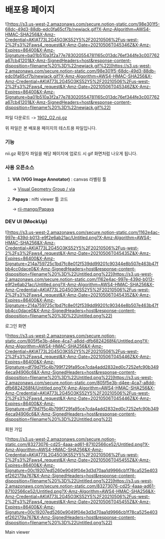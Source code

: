 # 배포용 페이지

![https://s3.us-west-2.amazonaws.com/secure.notion-static.com/98e301f5-68dc-49d3-88db-edc0fa65cf7b/newjack.gif?X-Amz-Algorithm=AWS4-HMAC-SHA256&X-Amz-Credential=AKIAT73L2G45O3KS52Y5%2F20210506%2Fus-west-2%2Fs3%2Faws4_request&X-Amz-Date=20210506T045346Z&X-Amz-Expires=86400&X-Amz-Signature=ba01b510a3f2a77e783020554781165c013dc76ef344fe3c007762a67cb41201&X-Amz-SignedHeaders=host&response-content-disposition=filename%20%3D%22newjack.gif%22](https://s3.us-west-2.amazonaws.com/secure.notion-static.com/98e301f5-68dc-49d3-88db-edc0fa65cf7b/newjack.gif?X-Amz-Algorithm=AWS4-HMAC-SHA256&X-Amz-Credential=AKIAT73L2G45O3KS52Y5%2F20210506%2Fus-west-2%2Fs3%2Faws4_request&X-Amz-Date=20210506T045346Z&X-Amz-Expires=86400&X-Amz-Signature=ba01b510a3f2a77e783020554781165c013dc76ef344fe3c007762a67cb41201&X-Amz-SignedHeaders=host&response-content-disposition=filename%20%3D%22newjack.gif%22)

파일 다운로드 -> [1902_O2.nii.gz](https://s3-us-west-2.amazonaws.com/secure.notion-static.com/4171af7f-98f0-4fe7-a30f-e6dcb2dcfb77/1902_O2.nii.gz)

위 파일은 본 배포용 페이지의 테스트용 파일입니다.

### 기능

nii.gz 확장자 파일을 해당 페이지에 업로드 시 gif 화면처럼 나오게 됩니다.

### 사용 오픈소스

1. **VIA (VGG Image Annotator)** : canvas 라벨링 툴

    -> [Visual Geometry Group / via](https://gitlab.com/vgg/via)

2. **Papaya** : nifti viewer 툴 코드

    -> [rii-mango/Papaya](https://github.com/rii-mango/Papaya)

### DEV UI (MockUp)

![https://s3.us-west-2.amazonaws.com/secure.notion-static.com/1162e4ac-997e-439d-b013-e9f2e6ab21ac/Untitled.png?X-Amz-Algorithm=AWS4-HMAC-SHA256&X-Amz-Credential=AKIAT73L2G45O3KS52Y5%2F20210506%2Fus-west-2%2Fs3%2Faws4_request&X-Amz-Date=20210506T045435Z&X-Amz-Expires=86400&X-Amz-Signature=214a759725c1bd7fc8e012f539dd99201c90344e8b507e463b47fbb4cc0dace0&X-Amz-SignedHeaders=host&response-content-disposition=filename%20%3D%22Untitled.png%22](https://s3.us-west-2.amazonaws.com/secure.notion-static.com/1162e4ac-997e-439d-b013-e9f2e6ab21ac/Untitled.png?X-Amz-Algorithm=AWS4-HMAC-SHA256&X-Amz-Credential=AKIAT73L2G45O3KS52Y5%2F20210506%2Fus-west-2%2Fs3%2Faws4_request&X-Amz-Date=20210506T045435Z&X-Amz-Expires=86400&X-Amz-Signature=214a759725c1bd7fc8e012f539dd99201c90344e8b507e463b47fbb4cc0dace0&X-Amz-SignedHeaders=host&response-content-disposition=filename%20%3D%22Untitled.png%22)

로그인 화면

![https://s3.us-west-2.amazonaws.com/secure.notion-static.com/805f5e3b-d4ee-4ca7-a8dd-dfb6824268f4/Untitled.png?X-Amz-Algorithm=AWS4-HMAC-SHA256&X-Amz-Credential=AKIAT73L2G45O3KS52Y5%2F20210506%2Fus-west-2%2Fs3%2Faws4_request&X-Amz-Date=20210506T045446Z&X-Amz-Expires=86400&X-Amz-Signature=df79d7f5c4b799f729fa95ce7cda4add2832ed0c7252efc90b3494eca94906c6&X-Amz-SignedHeaders=host&response-content-disposition=filename%20%3D%22Untitled.png%22](https://s3.us-west-2.amazonaws.com/secure.notion-static.com/805f5e3b-d4ee-4ca7-a8dd-dfb6824268f4/Untitled.png?X-Amz-Algorithm=AWS4-HMAC-SHA256&X-Amz-Credential=AKIAT73L2G45O3KS52Y5%2F20210506%2Fus-west-2%2Fs3%2Faws4_request&X-Amz-Date=20210506T045446Z&X-Amz-Expires=86400&X-Amz-Signature=df79d7f5c4b799f729fa95ce7cda4add2832ed0c7252efc90b3494eca94906c6&X-Amz-SignedHeaders=host&response-content-disposition=filename%20%3D%22Untitled.png%22)

회원 가입

![https://s3.us-west-2.amazonaws.com/secure.notion-static.com/83273076-cd25-4aaa-ad61-87102566ce52/Untitled.png?X-Amz-Algorithm=AWS4-HMAC-SHA256&X-Amz-Credential=AKIAT73L2G45O3KS52Y5%2F20210506%2Fus-west-2%2Fs3%2Faws4_request&X-Amz-Date=20210506T045455Z&X-Amz-Expires=86400&X-Amz-Signature=00c19207ed5260e9049f04e3d3d70aa1d9966cb1f78ca525e403ef262179a767&X-Amz-SignedHeaders=host&response-content-disposition=filename%20%3D%22Untitled.png%22](https://s3.us-west-2.amazonaws.com/secure.notion-static.com/83273076-cd25-4aaa-ad61-87102566ce52/Untitled.png?X-Amz-Algorithm=AWS4-HMAC-SHA256&X-Amz-Credential=AKIAT73L2G45O3KS52Y5%2F20210506%2Fus-west-2%2Fs3%2Faws4_request&X-Amz-Date=20210506T045455Z&X-Amz-Expires=86400&X-Amz-Signature=00c19207ed5260e9049f04e3d3d70aa1d9966cb1f78ca525e403ef262179a767&X-Amz-SignedHeaders=host&response-content-disposition=filename%20%3D%22Untitled.png%22)

Main viewer